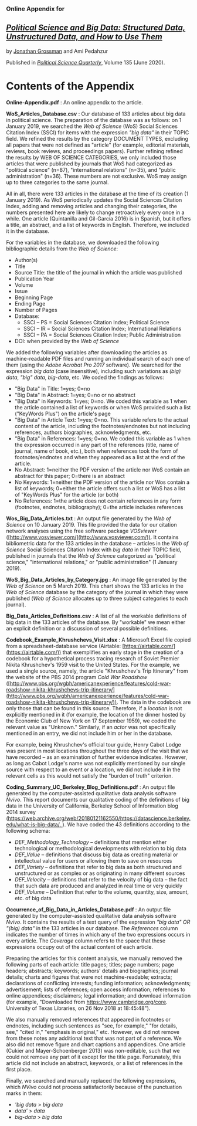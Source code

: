 ### Online Appendix for

## [*Political Science and Big Data: Structured Data, Unstructured Data, and How to Use Them*](https://doi.org/10.1002/polq.13032)

by [Jonathan Grossman](https://twitter.com/CatRobotIL) and Ami Pedahzur

Published in [*Political Science Quarterly*](https://www.psqonline.org/), Volume 135 (June 2020).


# Contents of the Appendix


**Online-Appendix.pdf** : An online appendix to the article.



**WoS\_Articles\_Database.csv** : Our database of 133 articles about big data in political science. The preparation of the database was as follows: on 1 January 2019, we searched the _Web of Science_ (WoS) Social Sciences Citation Index (SSCI) for items with the expression _&quot;big data&quot;_ in their TOPIC field. We refined the results by the category DOCUMENT TYPES, excluding all papers that were not defined as &quot;article&quot; (for example, editorial materials, reviews, book reviews, and proceedings papers). Further refining refined the results by WEB OF SCIENCE CATEGORIES, we only included those articles that were published by journals that WoS had categorized as &quot;political science&quot; (n=87), &quot;international relations&quot; (n=35), and &quot;public administration&quot; (n=36). These numbers are not exclusive. WoS may assign up to three categories to the same journal.

All in all, there were 133 articles in the database at the time of its creation (1 January 2019). As WoS periodically updates the Social Sciences Citation Index, adding and removing articles and changing their categories, the numbers presented here are likely to change retroactively every once in a while. One article (Quintanilla and Gil-García 2016) is in Spanish, but it offers a title, an abstract, and a list of keywords in English. Therefore, we included it in the database.

For the variables in the database, we downloaded the following bibliographic details from the _Web of Science_:

- Author(s)
- Title
- Source Title: the title of the journal in which the article was published
- Publication Year
- Volume
- Issue
- Beginning Page
- Ending Page
- Number of Pages
- Database:
  - SSCI – PS = Social Sciences Citation Index; Political Science
  - SSCI – IR = Social Sciences Citation Index; International Relations
  - SSCI – PA = Social Sciences Citation Index; Public Administration
- DOI: when provided by the _Web of Science_

We added the following variables after downloading the articles as machine-readable PDF files and running an individual search of each one of them (using the _Adobe Acrobat Pro 2017_ software). We searched for the expression _big data_ (case insensitive), including such variations as _(big) data_, _&quot;big&quot; data_, _big-data_, etc. We coded the findings as follows:

- &quot;Big Data&quot; in Title: 1=yes; 0=no
- &quot;Big Data&quot; in Abstract: 1=yes; 0=no or no abstract
- &quot;Big Data&quot; in Keywords: 1=yes; 0=no. We coded this variable as 1 when the article contained a list of keywords or when WoS provided such a list (&quot;KeyWords Plus&quot;) on the article&#39;s page
- &quot;Big Data&quot; in Article Text: 1=yes; 0=no. This variable refers to the actual content of the article, including the footnotes/endnotes but not including references, authors biographies, acknowledgments, etc.
- &quot;Big Data&quot; in References: 1=yes; 0=no. We coded this variable as 1 when the expression occurred in any part of the references (title, name of journal, name of book, etc.), both when references took the form of footnotes/endnotes and when they appeared as a list at the end of the article.
- No Abstract: 1=neither the PDF version of the article nor WoS contain an abstract for this paper; 0=there is an abstract
- No Keywords: 1=neither the PDF version of the article nor Wos contain a list of keywords; 0=either the article offers such a list or WoS has a list of &quot;KeyWords Plus&quot; for the article (or both)
- No References: 1=the article does not contain references in any form (footnotes, endnotes, bibliography); 0=the article includes references



**Wos\_Big\_Data\_Articles.txt** : An output file generated by the _Web of Science_ on 10 January 2019. This file provided the data for our citation network analyses using the free software package _VOSviewer_ ([http://www.vosviewer.com/](http://www.vosviewer.com/)). It contains bibliometric data for the 133 articles in the database – articles in the _Web of Science_ Social Sciences Citation Index with _big data_ in their TOPIC field, published in journals that the _Web of Science_ categorized as &quot;political science,&quot; &quot;international relations,&quot; or &quot;public administration&quot; (1 January 2019).

**WoS\_Big\_Data\_Articles\_by\_Category.jpg** : An image file generated by the _Web of Science_ on 5 March 2019. This chart shows the 133 articles in the _Web of Science_ database by the category of the journal in which they were published (_Web of Science_ allocates up to three subject categories to each journal).

**Big\_Data\_Articles\_Definitions.csv** : A list of all the workable definitions of big data in the 133 articles of the database. By &quot;workable&quot; we mean either an explicit definition or a discussion of several possible definitions.

**Codebook\_Example\_Khrushchevs\_Visit.xlsx** : A Microsoft Excel file copied from a spreadsheet-database service (Airtable: [https://airtable.com/](https://airtable.com/)) that exemplifies an early stage in the creation of a codebook for a hypothetical process tracing research of Soviet Premier Nikita Khrushchev&#39;s 1959 visit to the United States. For the example, we used a single source, namely, the article &quot;Khrushchev&#39;s Trip Itinerary&quot; from the website of the PBS 2014 program _Cold War Roadshow_ ([http://www.pbs.org/wgbh/americanexperience/features/cold-war-roadshow-nikita-khrushchevs-trip-itinerary/](http://www.pbs.org/wgbh/americanexperience/features/cold-war-roadshow-nikita-khrushchevs-trip-itinerary/)). The data in the codebook are only those that can be found in this source. Therefore, if a _location_ is not explicitly mentioned in it (for example, the location of the dinner hosted by the Economic Club of New York on 17 September 1959), we coded the relevant value as &quot;Unknown.&quot; Similarly, if an _actor_ was not specifically mentioned in an entry, we did not include him or her in the database.

For example, being Khrushchev&#39;s official tour guide, Henry Cabot Lodge was present in most locations throughout the three days of the visit that we have recorded – as an examination of further evidence indicates. However, as long as Cabot Lodge&#39;s name was not explicitly mentioned by our single source with respect to an event or a location, we did not include it in the relevant cells as this would not satisfy the &quot;burden of truth&quot; criterion.

**Coding\_Summary\_UC\_Berkeley\_Blog\_Definitions.pdf** : An output file generated by the computer-assisted qualitative data analysis software _Nvivo_. This report documents our qualitative coding of the definitions of big data in the University of California, Berkeley School of Information blog 2014 survey ([https://web.archive.org/web/20180121162550/https://datascience.berkeley.edu/what-is-big-data/.
](https://web.archive.org/web/20180121162550/https://datascience.berkeley.edu/what-is-big-data/.
)). We have coded the 43 definitions according to the following schema:

- _DEF\_Methodology\_Technology_ – definitions that mention either technological or methodological developments with relation to big data
- _DEF\_Value_ – definitions that discuss big data as creating material or intellectual value for users or allowing them to save on resources
- _DEF\_Variety_ – definitions that refer to big data as both structured and unstructured or as complex or as originating in many different sources
- _DEF\_Velocity_ – definitions that refer to the velocity of big data – the fact that such data are produced and analyzed in real time or very quickly
- _DEF\_Volume_ – Definition that refer to the volume, quantity, size, amount, etc. of big data

**Occurrence\_of\_Big\_Data\_in\_Articles\_Database.pdf** : An output file generated by the computer-assisted qualitative data analysis software _Nvivo_. It contains the results of a text query of the expression _&quot;big data&quot; OR &quot;(big) data&quot;_ in the 133 articles in our database. The _References_ column indicates the number of times in which any of the two expressions occurs in every article. The _Coverage_ column refers to the space that these expressions occupy out of the actual content of each article.

Preparing the articles for this content analysis, we manually removed the following parts of each article: title pages; titles; page numbers; page headers; abstracts; keywords; authors&#39; details and biographies; journal details; charts and figures that were not machine-readable; extracts; declarations of conflicting interests; funding information; acknowledgments; advertisement; lists of references; open access information; references to online appendices; disclaimers; legal information; and download information (for example, &quot;Downloaded from https://www.cambridge.org/core. University of Texas Libraries, on 26 Nov 2018 at 18:45:48&quot;).

We also manually removed references that appeared in footnotes or endnotes, including such sentences as &quot;see, for example,&quot; &quot;for details, see,&quot; &quot;cited in,&quot; &quot;emphasis in original,&quot; etc. However, we did not remove from these notes any additional text that was not part of a reference. We also did not remove figure and chart captions and appendices. One article (Cukier and Mayer-Schoenberger 2013) was non-editable, such that we could not remove any part of it except for the title page. Fortunately, this article did not include an abstract, keywords, or a list of references in the first place.

Finally, we searched and manually replaced the following expressions, which _NVivo_ could not process satisfactorily because of the punctuation marks in them:

- _&#39;big data_ > _big data_
- _data&#39;_ > _data_
- _big-data_ > _big data_

